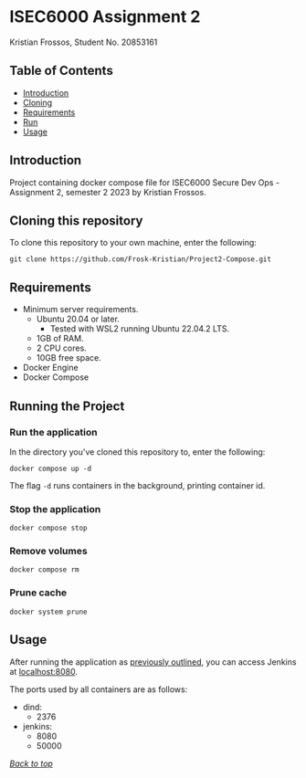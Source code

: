 # ISEC6000 Assignment 2
Kristian Frossos, Student No. 20853161

## Table of Contents
* [Introduction](#introduction)
* [Cloning](#cloning-this-repository)
* [Requirements](#requirements)
* [Run](#running-the-project)
* [Usage](#usage)

## Introduction
Project containing docker compose file for ISEC6000 Secure Dev Ops - Assignment 2, semester 2 2023 by Kristian Frossos.

## Cloning this repository
To clone this repository to your own machine, enter the following:
```shell
git clone https://github.com/Frosk-Kristian/Project2-Compose.git
```

## Requirements
* Minimum server requirements.
    * Ubuntu 20.04 or later.
        * Tested with WSL2 running Ubuntu 22.04.2 LTS.
    * 1GB of RAM.
    * 2 CPU cores.
    * 10GB free space.
* Docker Engine
* Docker Compose

## Running the Project
### Run the application
In the directory you've cloned this repository to, enter the following:
```shell
docker compose up -d
```
The flag `-d` runs containers in the background, printing container id.

### Stop the application
```shell
docker compose stop
```

### Remove volumes
```shell
docker compose rm
```

### Prune cache
```shell
docker system prune
```

## Usage
After running the application as [previously outlined](#run-the-application), you can access Jenkins at [localhost:8080](http://localhost:8080).

The ports used by all containers are as follows:
* dind:
    * 2376
* jenkins:
    * 8080
    * 50000

*[Back to top](#isec6000-assignment-2)*
